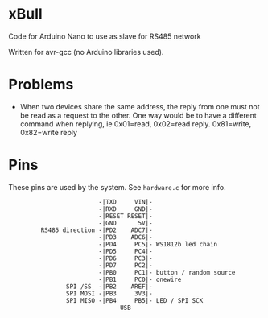 # xBull

Code for Arduino Nano to use as slave for RS485 network

Written for avr-gcc (no Arduino libraries used).


# Problems

* When two devices share the same address, the reply from one must not
  be read as a request to the other. One way would be to have a different
  command when replying, ie 0x01=read, 0x02=read reply. 0x81=write,
  0x82=write reply

# Pins

These pins are used by the system. See `hardware.c` for more info.

```
                         -|TXD     VIN|-
                         -|RXD     GND|-
                         -|RESET RESET|-
                         -|GND      5V|-
         RS485 direction -|PD2    ADC7|-
                         -|PD3    ADC6|-
                         -|PD4     PC5|- WS1812b led chain
                         -|PD5     PC4|-
                         -|PD6     PC3|-
                         -|PD7     PC2|-
                         -|PB0     PC1|- button / random source
                         -|PB1     PC0|- onewire
                SPI /SS  -|PB2    AREF|-
                SPI MOSI -|PB3     3V3|-
                SPI MISO -|PB4     PB5|- LED / SPI SCK
                               USB
```
